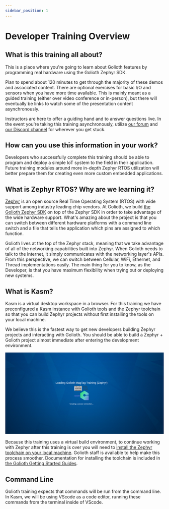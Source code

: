```yaml
---
sidebar_position: 1
---
```


# Developer Training Overview

## What is this training all about?

This is a place where you're going to learn about Golioth features by programming real hardware using the Golioth Zephyr SDK.

Plan to spend about 120 minutes to get through the majority of these demos and associated content. There are optional exercises for basic I/O and sensors when you have more time available. This is mainly meant as a guided training (either over video conference or in-person), but there will eventually be links to watch some of the presentation content asynchronously. 

Instructors are here to offer a guiding hand and to answer questions live. In the event you're taking this training asynchronously, utilize [our forum](https://forum.golioth.io) and [our Discord channel](https://golioth.io/discord) for wherever you get stuck.

## How can you use this information in your work?

Developers who successfully complete this training should be able to program and deploy a simple IoT system to the field in their application. Future training modules around more in-depth Zephyr RTOS utilization will better prepare them for creating even more custom embedded applications.

## What is Zephyr RTOS? Why are we learning it?

[Zephyr](https://zephyrproject.org/) is an open source Real Time Operating System (RTOS) with wide support among industry leading chip vendors. At Golioth, we build [the Golioth Zephyr SDK](https://github.com/golioth/golioth-zephyr-sdk) on top of the Zephyr SDK in order to take advantage of the wide hardware support. What's amazing about the project is that you can switch between different hardware platforms with a command line switch and a file that tells the application which pins are assigned to which function.

Golioth lives at the top of the Zephyr stack, meaning that we take advantage of all of the networking capabilities built into Zephyr. When Golioth needs to talk to the internet, it simply communicates with the networking layer's APIs. From this perspective, we can switch between Cellular, WiFi, Ethernet, and Thread implementations easily. The main thing for you to know, as the Developer, is that you have maximum flexibility when trying out or deploying new systems.

## What is Kasm?

Kasm is a virtual desktop workspace in a browser. For this training we have preconfigured a Kasm instance with Golioth tools and the Zephyr toolchain so that you can build Zephyr projects without first installing the tools on your local machine.

We believe this is the fastest way to get new developers building Zephyr projects and interacting with Golioth. You should be able to build a Zephyr + Golioth project almost immediate after entering the development environment.

![Kasm](./assets/Kasm.png)

Because this training uses a virtual build environment, to continue working with Zephyr after this training is over you will need to [install the Zephyr toolchain on your local machine](after-training/local-toolchain-install). Golioth staff is available to help make this process smoother. Documentation for installing the toolchain is included in [the Golioth Getting Started Guides](https://docs.golioth.io).

## Command Line

Golioth training expects that commands will be run from the command line. In Kasm, we will be using VScode as a code editor, running these commands from the terminal inside of VScode.
